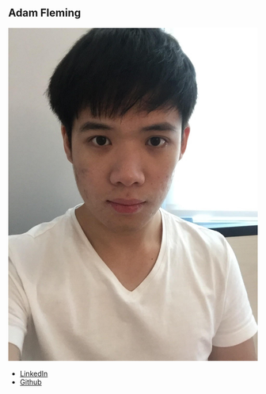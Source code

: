 Adam Fleming
------------

![](photos/jun-hsiang-liao.jpg)

* [LinkedIn](https://www.linkedin.com/in/junhsiangliao/)
* [Github](https://github.com/joe83830)
